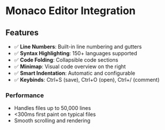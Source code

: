 # Monaco Editor Integration

## Features

- ✅ **Line Numbers**: Built-in line numbering and gutters
- ✅ **Syntax Highlighting**: 150+ languages supported
- ✅ **Code Folding**: Collapsible code sections
- ✅ **Minimap**: Visual code overview on the right
- ✅ **Smart Indentation**: Automatic and configurable
- ✅ **Keybinds**: Ctrl+S (save), Ctrl+O (open), Ctrl+/ (comment)

### Performance

- Handles files up to 50,000 lines
- <300ms first paint on typical files
- Smooth scrolling and rendering
